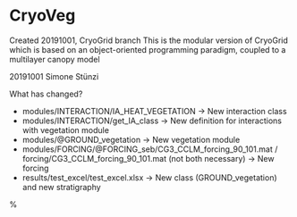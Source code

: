 # CryoVeg
Created 20191001, CryoGrid branch
This is the modular version of CryoGrid which is based on an object-oriented programming paradigm, coupled to a multilayer canopy model

20191001 Simone Stünzi

What has changed? 
- modules/INTERACTION/IA_HEAT_VEGETATION -> New interaction class
- modules/INTERACTION/get_IA_class -> New definition for interactions with vegetation module
- modules/@GROUND_vegetation -> New vegetation module
- modules/FORCING/@FORCING_seb/CG3_CCLM_forcing_90_101.mat / forcing/CG3_CCLM_forcing_90_101.mat (not both necessary) -> New forcing
- results/test_excel/test_excel.xlsx -> New class (GROUND_vegetation) and new stratigraphy


% 
